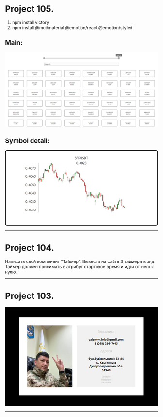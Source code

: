 
# Project 105.

1. npm install victory
2. npm install @mui/material @emotion/react @emotion/styled

## Main:

![Image text](https://raw.githubusercontent.com/VLola/react/master/Project_105/public/main.png)

## Symbol detail:

![Image text](https://raw.githubusercontent.com/VLola/react/master/Project_105/public/symbol.png)

___

# Project 104.

Написать свой компонент "Таймер".
Вывести на сайте 3 таймера в ряд.
Таймер должен принимать в атрибут стартовое время и идти от него к нулю.

___

# Project 103.

![Image text](https://raw.githubusercontent.com/VLola/react/master/Project_103/public/images/main.png)

___